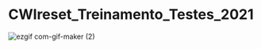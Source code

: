 # CWIreset_Treinamento_Testes_2021

![ezgif com-gif-maker (2)](https://user-images.githubusercontent.com/76186505/137419241-06eb12ba-0597-4232-a7f4-2670202c5471.gif)
